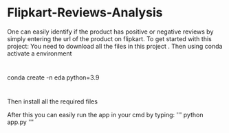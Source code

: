 # Flipkart-Reviews-Analysis
One can easily identify if the product has positive or negative reviews by simply entering the url of the product on flipkart.
To get started with this project:
You need to download all the files in this project .
Then using conda activate a environment 
#
conda create -n eda python=3.9
#
Then install all the required files 

After this you can easily run the app in your cmd by typing:
'''
python app.py
'''
